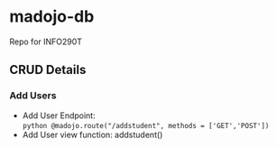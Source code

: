 # madojo-db
Repo for INFO290T 


## CRUD Details

### Add Users
* Add User Endpoint:  
``` python @madojo.route("/addstudent", methods = ['GET','POST']) ```
* Add User view function: addstudent()
